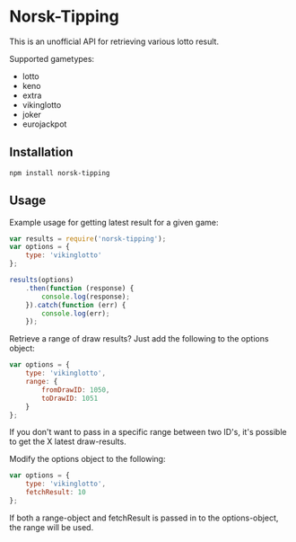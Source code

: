 # Norsk-Tipping

This is an unofficial API for retrieving various lotto result.



Supported gametypes:


- lotto
- keno
- extra
- vikinglotto
- joker
- eurojackpot


## Installation

```
npm install norsk-tipping
```


## Usage

Example usage for getting latest result for a given game:

```javascript
var results = require('norsk-tipping');
var options = {
    type: 'vikinglotto'
};

results(options)
    .then(function (response) {
        console.log(response);
    }).catch(function (err) {
        console.log(err);
    });
```


Retrieve a range of draw results? Just add the following to the options object:

```javascript
var options = {
    type: 'vikinglotto',
    range: {
        fromDrawID: 1050,
        toDrawID: 1051
    }
};
```

If you don't want to pass in a specific range between two ID's, it's possible to get the X latest draw-results.

Modify the options object to the following:

```javascript
var options = {
    type: 'vikinglotto',
    fetchResult: 10
};
```

If both a range-object and fetchResult is passed in to the options-object, the range will be used. 

